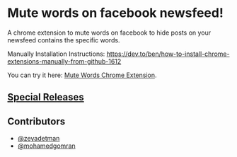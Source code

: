 # **Mute words on facebook newsfeed!**

A chrome extension to mute words on facebook to hide posts on your newsfeed contains the specific words.

Manually Installation Instructions:
https://dev.to/ben/how-to-install-chrome-extensions-manually-from-github-1612

You can try it here: [Mute Words Chrome Extension](https://chrome.google.com/webstore/detail/mute-words-on-facebook/fhcioeahbcdffnkfgkbgghgdchbokohh).

## [Special Releases](https://github.com/zeyadetman/mutewords/releases)

## Contributors

- [@zeyadetman](https://twitter.com/zeyadetman)
- [@mohamedgomran](https://github.com/mohamedgomran)
